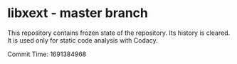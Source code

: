 # libxext - master branch

This repository contains frozen state of the repository.
Its history is cleared. It is used only for static code
analysis with Codacy.

Commit Time: 1691384968